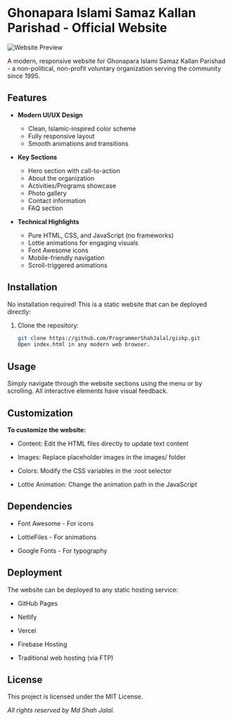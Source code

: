 # Ghonapara Islami Samaz Kallan Parishad - Official Website

![Website Preview](https://i.ibb.co.com/zTM6F0hM/websitepreview-1.png)

A modern, responsive website for Ghonapara Islami Samaz Kallan Parishad - a non-political, non-profit voluntary organization serving the community since 1995.

## Features

- **Modern UI/UX Design**

  - Clean, Islamic-inspired color scheme
  - Fully responsive layout
  - Smooth animations and transitions

- **Key Sections**

  - Hero section with call-to-action
  - About the organization
  - Activities/Programs showcase
  - Photo gallery
  - Contact information
  - FAQ section

- **Technical Highlights**
  - Pure HTML, CSS, and JavaScript (no frameworks)
  - Lottie animations for engaging visuals
  - Font Awesome icons
  - Mobile-friendly navigation
  - Scroll-triggered animations

## Installation

No installation required! This is a static website that can be deployed directly:

1. Clone the repository:
   ```bash
   git clone https://github.com/ProgrammerShahJalal/giskp.git
   Open index.html in any modern web browser.
   ```

## Usage

Simply navigate through the website sections using the menu or by scrolling. All interactive elements have visual feedback.

## Customization

**To customize the website:**

- Content: Edit the HTML files directly to update text content

- Images: Replace placeholder images in the images/ folder

- Colors: Modify the CSS variables in the :root selector

- Lottie Animation: Change the animation path in the JavaScript

## Dependencies

- Font Awesome - For icons

- LottieFiles - For animations

- Google Fonts - For typography

## Deployment

The website can be deployed to any static hosting service:

- GitHub Pages

- Netlify

- Vercel

- Firebase Hosting

- Traditional web hosting (via FTP)

## License

This project is licensed under the MIT License.

_All rights reserved by Md Shah Jalal._
